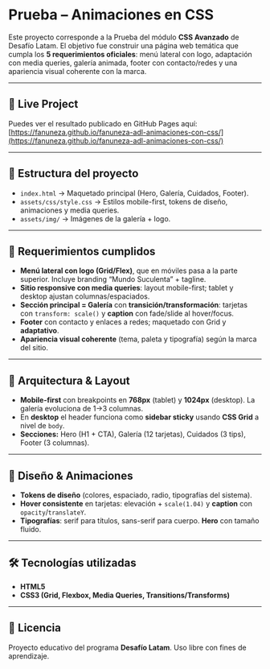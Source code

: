 # Prueba – Animaciones en CSS

Este proyecto corresponde a la Prueba del módulo **CSS Avanzado** de Desafío Latam.
El objetivo fue construir una página web temática que cumpla los **5 requerimientos oficiales**: menú lateral con logo, adaptación con media queries, galería animada, footer con contacto/redes y una apariencia visual coherente con la marca.

---

## 🚀 Live Project

Puedes ver el resultado publicado en GitHub Pages aquí: [https://fanuneza.github.io/fanuneza-adl-animaciones-con-css/](https://fanuneza.github.io/fanuneza-adl-animaciones-con-css/)


---

## 📂 Estructura del proyecto

* `index.html` → Maquetado principal (Hero, Galería, Cuidados, Footer). 
* `assets/css/style.css` → Estilos mobile-first, tokens de diseño, animaciones y media queries. 
* `assets/img/` → Imágenes de la galería + logo. 

---

## 🧩 Requerimientos cumplidos

* **Menú lateral con logo (Grid/Flex)**, que en móviles pasa a la parte superior. Incluye branding “Mundo Suculenta” + tagline. 
* **Sitio responsive con media queries**: layout mobile-first; tablet y desktop ajustan columnas/espaciados. 
* **Sección principal = Galería** con **transición/transformación**: tarjetas con `transform: scale()` y **caption** con fade/slide al hover/focus.  
* **Footer** con contacto y enlaces a redes; maquetado con Grid y **adaptativo**.  
* **Apariencia visual coherente** (tema, paleta y tipografía) según la marca del sitio.   

---

## 🧱 Arquitectura & Layout

* **Mobile-first** con breakpoints en **768px** (tablet) y **1024px** (desktop). La galería evoluciona de 1→3 columnas. 
* En **desktop** el header funciona como **sidebar sticky** usando **CSS Grid** a nivel de `body`.  
* **Secciones:** Hero (H1 + CTA), Galería (12 tarjetas), Cuidados (3 tips), Footer (3 columnas).    

---

## 🎨 Diseño & Animaciones

* **Tokens de diseño** (colores, espaciado, radio, tipografías del sistema).
* **Hover consistente** en tarjetas: elevación + `scale(1.04)` y **caption** con `opacity`/`translateY`. 
* **Tipografías**: serif para títulos, sans-serif para cuerpo. **Hero** con tamaño fluido. 

---

## 🛠️ Tecnologías utilizadas

* **HTML5**
* **CSS3 (Grid, Flexbox, Media Queries, Transitions/Transforms)**

---

## 📜 Licencia

Proyecto educativo del programa **Desafío Latam**. Uso libre con fines de aprendizaje.